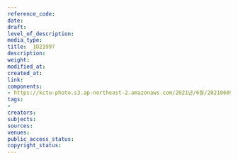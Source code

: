 ```yaml
---
reference_code: 
date: 
draft: 
level_of_description: 
media_type: 
title: _1D21997
description: 
weight: 
modified_at: 
created_at: 
link: 
components:
- https://kctu-photo.s3.ap-northeast-2.amazonaws.com/2021년/6월/20210609_산재사망+노동자+추모분향소+및+농성장+설치/_1D21997.jpg
tags:
- 
creators: 
subjects: 
sources: 
venues: 
public_access_status: 
copyright_status: 
---
```

